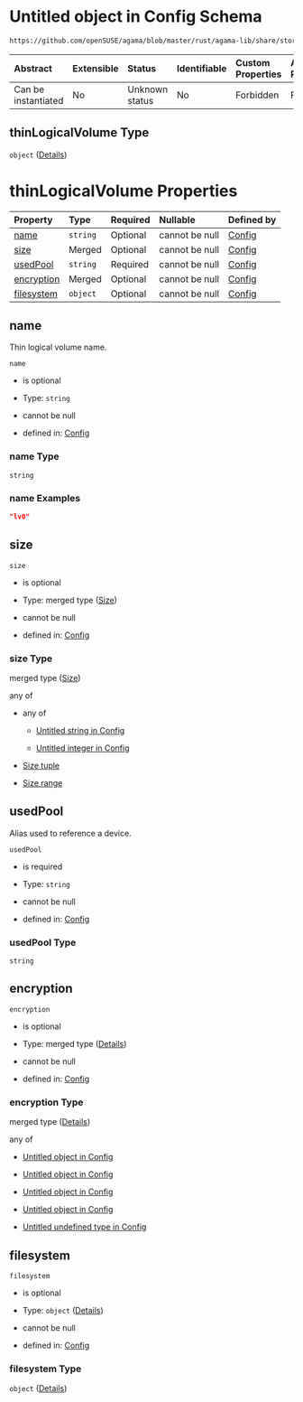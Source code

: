 # Untitled object in Config Schema

```txt
https://github.com/openSUSE/agama/blob/master/rust/agama-lib/share/storage.schema.json#/$defs/thinLogicalVolume
```



| Abstract            | Extensible | Status         | Identifiable | Custom Properties | Additional Properties | Access Restrictions | Defined In                                                          |
| :------------------ | :--------- | :------------- | :----------- | :---------------- | :-------------------- | :------------------ | :------------------------------------------------------------------ |
| Can be instantiated | No         | Unknown status | No           | Forbidden         | Forbidden             | none                | [storage.schema.json\*](storage.schema.json "open original schema") |

## thinLogicalVolume Type

`object` ([Details](storage-1-defs-thinlogicalvolume.md))

# thinLogicalVolume Properties

| Property                  | Type     | Required | Nullable       | Defined by                                                                                                                                                                                              |
| :------------------------ | :------- | :------- | :------------- | :------------------------------------------------------------------------------------------------------------------------------------------------------------------------------------------------------ |
| [name](#name)             | `string` | Optional | cannot be null | [Config](storage-1-defs-thinlogicalvolume-properties-name.md "https://github.com/openSUSE/agama/blob/master/rust/agama-lib/share/storage.schema.json#/$defs/thinLogicalVolume/properties/name")         |
| [size](#size)             | Merged   | Optional | cannot be null | [Config](storage-1-defs-size.md "https://github.com/openSUSE/agama/blob/master/rust/agama-lib/share/storage.schema.json#/$defs/thinLogicalVolume/properties/size")                                      |
| [usedPool](#usedpool)     | `string` | Required | cannot be null | [Config](storage-1-defs-thinlogicalvolume-properties-usedpool.md "https://github.com/openSUSE/agama/blob/master/rust/agama-lib/share/storage.schema.json#/$defs/thinLogicalVolume/properties/usedPool") |
| [encryption](#encryption) | Merged   | Optional | cannot be null | [Config](storage-1-defs-encryption.md "https://github.com/openSUSE/agama/blob/master/rust/agama-lib/share/storage.schema.json#/$defs/thinLogicalVolume/properties/encryption")                          |
| [filesystem](#filesystem) | `object` | Optional | cannot be null | [Config](storage-1-defs-filesystem.md "https://github.com/openSUSE/agama/blob/master/rust/agama-lib/share/storage.schema.json#/$defs/thinLogicalVolume/properties/filesystem")                          |

## name

Thin logical volume name.

`name`

* is optional

* Type: `string`

* cannot be null

* defined in: [Config](storage-1-defs-thinlogicalvolume-properties-name.md "https://github.com/openSUSE/agama/blob/master/rust/agama-lib/share/storage.schema.json#/$defs/thinLogicalVolume/properties/name")

### name Type

`string`

### name Examples

```json
"lv0"
```

## size



`size`

* is optional

* Type: merged type ([Size](storage-1-defs-size.md))

* cannot be null

* defined in: [Config](storage-1-defs-size.md "https://github.com/openSUSE/agama/blob/master/rust/agama-lib/share/storage.schema.json#/$defs/thinLogicalVolume/properties/size")

### size Type

merged type ([Size](storage-1-defs-size.md))

any of

* any of

  * [Untitled string in Config](storage-1-defs-sizevalue-anyof-0.md "check type definition")

  * [Untitled integer in Config](storage-1-defs-sizevalue-anyof-1.md "check type definition")

* [Size tuple](storage-1-defs-size-anyof-size-tuple.md "check type definition")

* [Size range](storage-1-defs-size-anyof-size-range.md "check type definition")

## usedPool

Alias used to reference a device.

`usedPool`

* is required

* Type: `string`

* cannot be null

* defined in: [Config](storage-1-defs-thinlogicalvolume-properties-usedpool.md "https://github.com/openSUSE/agama/blob/master/rust/agama-lib/share/storage.schema.json#/$defs/thinLogicalVolume/properties/usedPool")

### usedPool Type

`string`

## encryption



`encryption`

* is optional

* Type: merged type ([Details](storage-1-defs-encryption.md))

* cannot be null

* defined in: [Config](storage-1-defs-encryption.md "https://github.com/openSUSE/agama/blob/master/rust/agama-lib/share/storage.schema.json#/$defs/thinLogicalVolume/properties/encryption")

### encryption Type

merged type ([Details](storage-1-defs-encryption.md))

any of

* [Untitled object in Config](storage-1-defs-encryptionluks1.md "check type definition")

* [Untitled object in Config](storage-1-defs-encryptionluks2.md "check type definition")

* [Untitled object in Config](storage-1-defs-encryptionpervasiveluks2.md "check type definition")

* [Untitled object in Config](storage-1-defs-encryptiontpm.md "check type definition")

* [Untitled undefined type in Config](storage-1-defs-encryption-anyof-4.md "check type definition")

## filesystem



`filesystem`

* is optional

* Type: `object` ([Details](storage-1-defs-filesystem.md))

* cannot be null

* defined in: [Config](storage-1-defs-filesystem.md "https://github.com/openSUSE/agama/blob/master/rust/agama-lib/share/storage.schema.json#/$defs/thinLogicalVolume/properties/filesystem")

### filesystem Type

`object` ([Details](storage-1-defs-filesystem.md))
